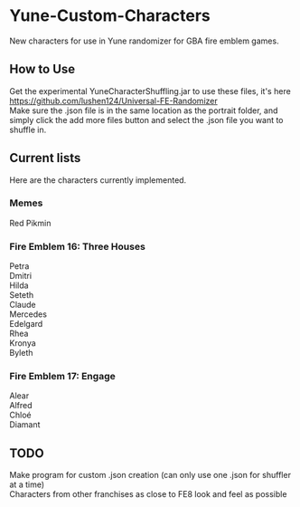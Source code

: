 # Yune-Custom-Characters

New characters for use in Yune randomizer for GBA fire emblem games.

## How to Use

Get the experimental YuneCharacterShuffling.jar to use these files, it's here https://github.com/lushen124/Universal-FE-Randomizer<br>
Make sure the .json file is in the same location as the portrait folder, and simply click the add more files button and select the .json file you want to shuffle in.

## Current lists

Here are the characters currently implemented.

### Memes

Red Pikmin

### Fire Emblem 16: Three Houses

Petra<br>
Dmitri<br>
Hilda<br>
Seteth<br>
Claude<br>
Mercedes<br>
Edelgard<br>
Rhea<br>
Kronya<br>
Byleth

### Fire Emblem 17: Engage

Alear<br>
Alfred<br>
Chloé<br>
Diamant

## TODO

Make program for custom .json creation (can only use one .json for shuffler at a time)<br>
Characters from other franchises as close to FE8 look and feel as possible
